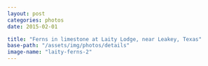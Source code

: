 ```yaml
---
layout: post
categories: photos
date: 2015-02-01

title: "Ferns in limestone at Laity Lodge, near Leakey, Texas"
base-path: "/assets/img/photos/details"
image-name: "laity-ferns-2"
---
```


